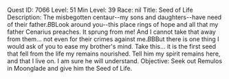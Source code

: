 Quest ID: 7066
Level: 51
Min Level: 39
Race: nil
Title: Seed of Life
Description: The misbegotten centaur--my sons and daughters--have need of their father.$B$BLook around you--this place rings of hope and all that my father Cenarius preaches. It sprung from me! And I cannot take that away from them... not even for their crimes against me.$B$BBut there is one thing I would ask of you to ease my brother's mind. Take this... it is the first seed that fell from the life my remains nourished. Tell him my spirit remains here, and that I live on. I am sure he will understand.
Objective: Seek out Remulos in Moonglade and give him the Seed of Life.
